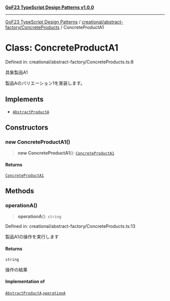 [**GoF23 TypeScript Design Patterns v1.0.0**](../../../../README.md)

***

[GoF23 TypeScript Design Patterns](../../../../README.md) / [creational/abstract-factory/ConcreteProducts](../README.md) / ConcreteProductA1

# Class: ConcreteProductA1

Defined in: creational/abstract-factory/ConcreteProducts.ts:8

具象製品A1

製品Aのバリエーション1を実装します。

## Implements

- [`AbstractProductA`](../../AbstractProducts/interfaces/AbstractProductA.md)

## Constructors

### new ConcreteProductA1()

> **new ConcreteProductA1**(): [`ConcreteProductA1`](ConcreteProductA1.md)

#### Returns

[`ConcreteProductA1`](ConcreteProductA1.md)

## Methods

### operationA()

> **operationA**(): `string`

Defined in: creational/abstract-factory/ConcreteProducts.ts:13

製品A1の操作を実行します

#### Returns

`string`

操作の結果

#### Implementation of

[`AbstractProductA`](../../AbstractProducts/interfaces/AbstractProductA.md).[`operationA`](../../AbstractProducts/interfaces/AbstractProductA.md#operationa)
